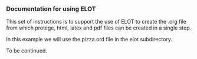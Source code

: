 ### Documentation for using ELOT

This set of instructions is to support the use of ELOT to create the .org file from which protege, html, latex and pdf files can be created in a single step.

In this example we will use the pizza.ord file in the elot subdirectory.

To be continued.
